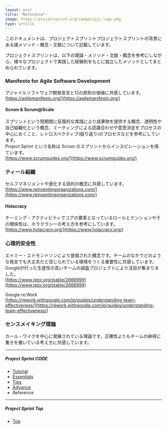 ```yaml
---
layout: post
title: "Reference"
image: https://projectsprint.org/images/pjs_logo.png
type: article
---
```


このドキュメントは、プロジェクトスプリントプロジェクトスプリントの背景にある諸メソッド・概念・文献について記載しています。

プロジェクトスプリントは、以下の理論・メソッド・文献・概念を参考にしながら、様々なプロジェクトで実践した経験則をもとに独立したメソッドとしてまとめられています。

### Manifesto for Agile Software Development
アジャイルソフトウェア開発宣言と12の原則の価値に共感しています。  
[https://agilemanifesto.org/](https://agilemanifesto.org/)

#### Scrum & Scrum@Scale
スプリントという短期間に反復的な実践により成果物を提供する概念、透明性や自己組織化という概念、ミーティングによる認識合わせや意思決定をプロセスの中心におくこと、レトロスペクティブ(振り返り)のプロセスなどを参考にしています。  
Project Sprint という名称は Scrum のスプリントからインスピレーションを得ています。  
[https://www.scrumguides.org/](https://www.scrumguides.org/)

### ティール組織
セルフマネジメントや進化する目的の概念に共感しています。  
[https://www.reinventingorganizations.com/](https://www.reinventingorganizations.com/)

#### Holacracy
チーミング・アクティビティでコアの要素となっているロールとテンションやその関係性は、ホラクラシーの考え方を参考にしています。  
[https://www.holacracy.org/](https://www.holacracy.org/)

### 心理的安全性
エイミー・エドモンドソンにより提唱された概念です。チームのなかでどのような発言でも大丈夫だと信じられている環境をつくる重要性に共感しています。  
Googleが行った生産性の高いチームの調査プロジェクトにより注目が集まりました。  
[https://www.jstor.org/stable/2666999](https://www.jstor.org/stable/2666999)  

Google re:Work  
[https://rework.withgoogle.com/jp/guides/understanding-team-effectiveness/](https://rework.withgoogle.com/jp/guides/understanding-team-effectiveness/)

### センスメイキング理論
カール・ワイクを中心に発展されている理論です。正確性よりもチームの納得に重きを置いている考え方に共感しています。

---

##### Project Sprint CODE
- [Tutorial](./tutorial/index.md)
- [Essentials](./essentials.md)
- [Tips](./tips/index.md)
- [Advance](./advance.md)
- Reference

---

##### Project Sprint Top
- [Top](/ja/index.md)
